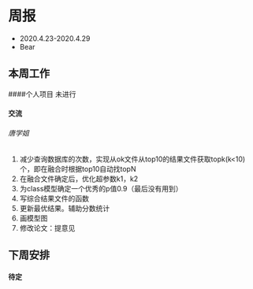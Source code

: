

# 周报

* 2020.4.23-2020.4.29
* Bear
## 本周工作
####个人项目
未进行

#### 交流
###### 唐学姐
1. 减少查询数据库的次数，实现从ok文件从top10的结果文件获取topk(k<10)个，即在融合时根据top10自动找topN
1. 在融合文件确定后，优化超参数k1，k2
1. 为class模型确定一个优秀的p值0.9（最后没有用到）
1. 写综合结果文件的函数
1. 更新最优结果。辅助分数统计
1. 画模型图
1. 修改论文：提意见

## 下周安排
#### 待定



